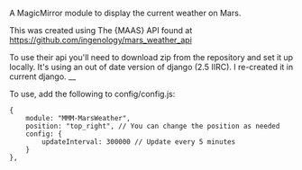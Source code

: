 A MagicMirror module to display the current weather on Mars.

This was created using The {MAAS} API found at https://github.com/ingenology/mars_weather_api

To use their api you'll need to download zip from the repository and set it up locally. It's using an out of date version of django (2.5 IIRC). I re-created it in current django. 
__

To use, add the following to config/config.js:

    {
        module: "MMM-MarsWeather",
        position: "top_right", // You can change the position as needed
        config: {
            updateInterval: 300000 // Update every 5 minutes
        }
    },
  
